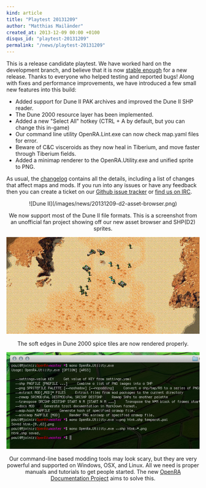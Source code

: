 ```yaml
---
kind: article
title: "Playtest 20131209"
author: "Matthias Mailänder"
created_at: 2013-12-09 00:00 +0100
disqus_id: "playtest-20131209"
permalink: "/news/playtest-20131209"
---
```


This is a release candidate playtest. We have worked hard on the development branch, and believe that it is now [stable enough](https://github.com/OpenRA/OpenRA/issues?labels=&milestone=4&page=1&state=open) for a new release. Thanks to everyone who helped testing and reported bugs! Along with fixes and performance improvements, we have introduced a few small new features into this build:

   - Added support for Dune II PAK archives and improved the Dune II SHP reader.
   - The Dune 2000 resource layer has been implemented.
   - Added a new "Select All" hotkey (CTRL + A by default, but you can change this in-game)
   - Our command line utility OpenRA.Lint.exe can now check map.yaml files for error.
   - Beware of C&C visceroids as they now heal in Tiberium, and move faster through Tiberium fields.
   - Added a minimap renderer to the OpenRA.Utility.exe and unified sprite to PNG.

As usual, the [changelog](https://github.com/OpenRA/OpenRA/blob/playtest-20131209/CHANGELOG) contains all the details, including a list of changes that affect maps and mods.
If you run into any issues or have any feedback then you can create a ticket on our [Github issue tracker](http://bugs.open-ra.org) or [find us on IRC](http://webchat.freenode.net/?channels=openra).

<div style="text-align:center" markdown="1">
![Dune II](/images/news/20131209-d2-asset-browser.png)

We now support most of the Dune II file formats. This is a screenshot from an unofficial fan project showing off our new asset browser and SHP(D2) sprites.

![Dune 2000 Soft Spice](/images/news/20131209-d2k-soft-spice.png)

The soft edges in Dune 2000 spice tiles are now rendered properly.

![OpenRA Utility](/images/news/20131209-openra-utility.png)

Our command-line based modding tools may look scary, but they are very powerful and supported on Windows, OSX, and Linux. All we need is proper manuals and tutorials to get people started. The new [OpenRA Documentation Project](https://github.com/OpenRA/OpenRA/issues?labels=documentation&page=1&state=open) aims to solve this.

</div>
